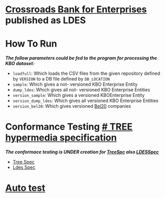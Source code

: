 


# [Crossroads Bank for Enterprises](https://economie.fgov.be/en/themes/enterprises/crossroads-bank-enterprises/services-everyone/public-data-available-reuse/cbe-open-data) published as LDES
# How To Run
***The follow parameters could be fed to the program for processing the KBO dataset:***

 - ```loadfull```: Which loads the CSV files from the given repository   defined by  ```VERSION``` to a DB file defined by ``DB_LOCATION``    
 -  ```sample```: Which gives a not- versioned KBO Enterprise Entity     
 -  ```dump_ldes```: Which gives all not- versioned KBO Enterprise Entities 
 -  ```version_sample```: Which gives a versioned KBOEnterprise Entity       
 -  ```version_dump_ldes```: Which gives all versioned KBO Enterprise Entities       
 -  ```version_bel20```: Which gives versioned [Bel20](https://tradingeconomics.com/belgium/stock-market) companies
 
#  Conformance Testing [# TREE hypermedia specification](https://treecg.github.io/specification/) 

***The conformace testing is UNDER creation for [TreeSpc](https://treecg.github.io/specification/#introduction) also [LDESSpec](https://semiceu.github.io/LinkedDataEventStreams/)***

 - [Tree Spec](./Conformance%20Testing/TressSpec)
 - [Ldes Spec]()

# [Auto test](./automation/tests)
